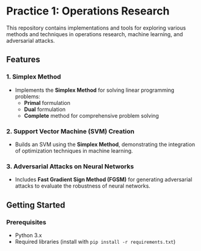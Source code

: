 # Practice 1: Operations Research

This repository contains implementations and tools for exploring various methods and techniques in operations research, machine learning, and adversarial attacks.

## Features

### 1. **Simplex Method**  
   - Implements the **Simplex Method** for solving linear programming problems:
     - **Primal** formulation
     - **Dual** formulation
     - **Complete** method for comprehensive problem solving

### 2. **Support Vector Machine (SVM) Creation**  
   - Builds an SVM using the **Simplex Method**, demonstrating the integration of optimization techniques in machine learning.

### 3. **Adversarial Attacks on Neural Networks**  
   - Includes **Fast Gradient Sign Method (FGSM)** for generating adversarial attacks to evaluate the robustness of neural networks.

## Getting Started

### Prerequisites
- Python 3.x
- Required libraries (install with `pip install -r requirements.txt`)

